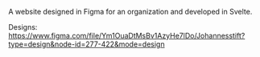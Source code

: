 A website designed in Figma for an organization and developed in Svelte.

Designs: https://www.figma.com/file/Ym1OuaDtMsBv1AzyHe7lDo/Johannesstift?type=design&node-id=277-422&mode=design
